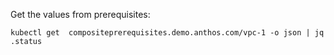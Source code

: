 
Get the values from prerequisites:

```shell
kubectl get  compositeprerequisites.demo.anthos.com/vpc-1 -o json | jq .status
```


